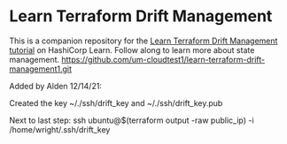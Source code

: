 # Learn Terraform Drift Management

This is a companion repository for the [Learn Terraform Drift Management tutorial](https://learn.hashicorp.com/tutorials/terraform/resource-drift) on HashiCorp Learn. Follow along to learn more about state management.
https://github.com/um-cloudtest1/learn-terraform-drift-management1.git

Added by Alden 12/14/21:

Created the key  ~/./ssh/drift_key and ~/./ssh/drift_key.pub

Next to last step:  ssh ubuntu@$(terraform output -raw public_ip) -i /home/wright/.ssh/drift_key
